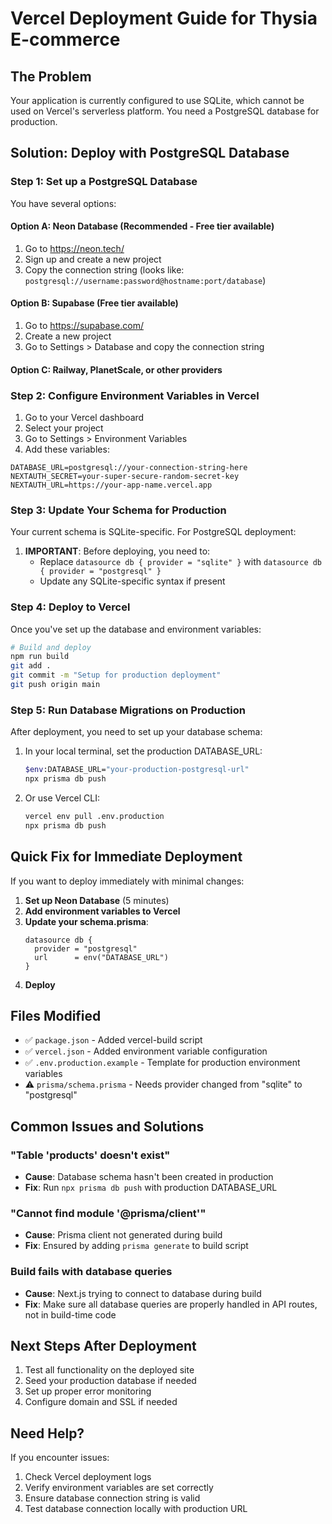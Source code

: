 # Vercel Deployment Guide for Thysia E-commerce

## The Problem
Your application is currently configured to use SQLite, which cannot be used on Vercel's serverless platform. You need a PostgreSQL database for production.

## Solution: Deploy with PostgreSQL Database

### Step 1: Set up a PostgreSQL Database
You have several options:

#### Option A: Neon Database (Recommended - Free tier available)
1. Go to https://neon.tech/
2. Sign up and create a new project
3. Copy the connection string (looks like: `postgresql://username:password@hostname:port/database`)

#### Option B: Supabase (Free tier available)
1. Go to https://supabase.com/
2. Create a new project
3. Go to Settings > Database and copy the connection string

#### Option C: Railway, PlanetScale, or other providers

### Step 2: Configure Environment Variables in Vercel
1. Go to your Vercel dashboard
2. Select your project
3. Go to Settings > Environment Variables
4. Add these variables:

```
DATABASE_URL=postgresql://your-connection-string-here
NEXTAUTH_SECRET=your-super-secure-random-secret-key
NEXTAUTH_URL=https://your-app-name.vercel.app
```

### Step 3: Update Your Schema for Production
Your current schema is SQLite-specific. For PostgreSQL deployment:

1. **IMPORTANT**: Before deploying, you need to:
   - Replace `datasource db { provider = "sqlite" }` with `datasource db { provider = "postgresql" }`
   - Update any SQLite-specific syntax if present

### Step 4: Deploy to Vercel
Once you've set up the database and environment variables:

```bash
# Build and deploy
npm run build
git add .
git commit -m "Setup for production deployment"
git push origin main
```

### Step 5: Run Database Migrations on Production
After deployment, you need to set up your database schema:

1. In your local terminal, set the production DATABASE_URL:
   ```bash
   $env:DATABASE_URL="your-production-postgresql-url"
   npx prisma db push
   ```

2. Or use Vercel CLI:
   ```bash
   vercel env pull .env.production
   npx prisma db push
   ```

## Quick Fix for Immediate Deployment

If you want to deploy immediately with minimal changes:

1. **Set up Neon Database** (5 minutes)
2. **Add environment variables to Vercel**
3. **Update your schema.prisma**:
   ```prisma
   datasource db {
     provider = "postgresql"
     url      = env("DATABASE_URL")
   }
   ```
4. **Deploy**

## Files Modified
- ✅ `package.json` - Added vercel-build script
- ✅ `vercel.json` - Added environment variable configuration
- ✅ `.env.production.example` - Template for production environment variables
- ⚠️  `prisma/schema.prisma` - Needs provider changed from "sqlite" to "postgresql"

## Common Issues and Solutions

### "Table 'products' doesn't exist"
- **Cause**: Database schema hasn't been created in production
- **Fix**: Run `npx prisma db push` with production DATABASE_URL

### "Cannot find module '@prisma/client'"
- **Cause**: Prisma client not generated during build
- **Fix**: Ensured by adding `prisma generate` to build script

### Build fails with database queries
- **Cause**: Next.js trying to connect to database during build
- **Fix**: Make sure all database queries are properly handled in API routes, not in build-time code

## Next Steps After Deployment
1. Test all functionality on the deployed site
2. Seed your production database if needed
3. Set up proper error monitoring
4. Configure domain and SSL if needed

## Need Help?
If you encounter issues:
1. Check Vercel deployment logs
2. Verify environment variables are set correctly
3. Ensure database connection string is valid
4. Test database connection locally with production URL
